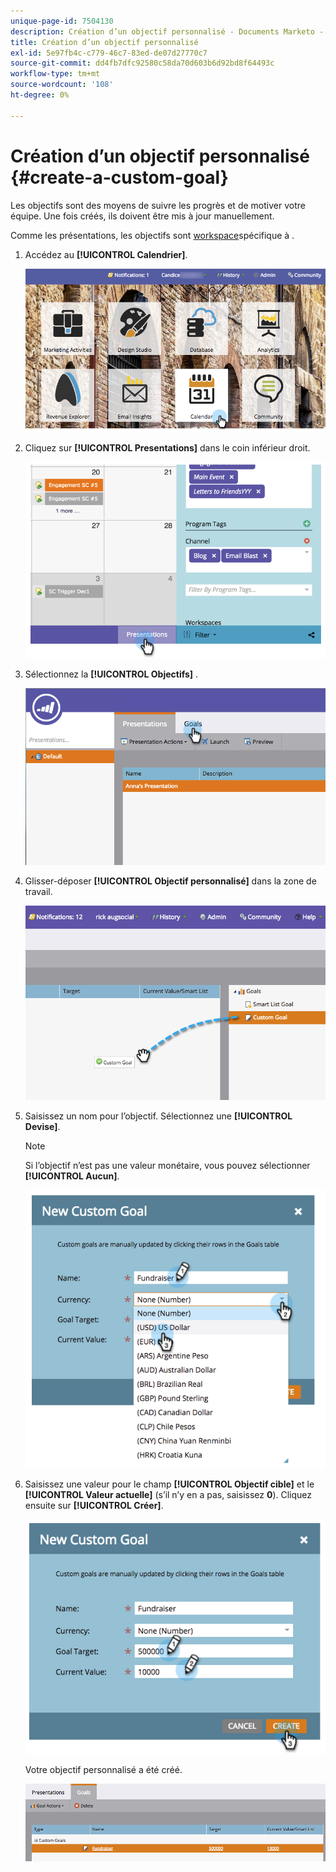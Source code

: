 ```yaml
---
unique-page-id: 7504130
description: Création d’un objectif personnalisé - Documents Marketo - Documentation du produit
title: Création d’un objectif personnalisé
exl-id: 5e97fb4c-c779-46c7-83ed-de07d27770c7
source-git-commit: dd4fb7dfc92580c58da70d603b6d92bd8f64493c
workflow-type: tm+mt
source-wordcount: '108'
ht-degree: 0%

---
```


# Création d’un objectif personnalisé {#create-a-custom-goal}

Les objectifs sont des moyens de suivre les progrès et de motiver votre équipe. Une fois créés, ils doivent être mis à jour manuellement.

Comme les présentations, les objectifs sont [workspace](/help/marketo/product-docs/administration/workspaces-and-person-partitions/understanding-workspaces-and-person-partitions.md)spécifique à .

1. Accédez au **[!UICONTROL Calendrier]**.

   ![](assets/2017-05-10-15-30-47-2.png)

1. Cliquez sur **[!UICONTROL Presentations]** dans le coin inférieur droit.

   ![](assets/image2015-3-24-12-3a2-3a55.png)

1. Sélectionnez la **[!UICONTROL Objectifs]** .

   ![](assets/image2015-3-26-12-3a24-3a49.png)

1. Glisser-déposer **[!UICONTROL Objectif personnalisé]** dans la zone de travail.

   ![](assets/image2015-3-24-12-3a32-3a45.png)

1. Saisissez un nom pour l’objectif. Sélectionnez une **[!UICONTROL Devise]**.

   >[!NOTE]
   >
   >Si l’objectif n’est pas une valeur monétaire, vous pouvez sélectionner **[!UICONTROL Aucun]**.

   ![](assets/image2015-3-24-12-3a36-3a0.png)

1. Saisissez une valeur pour le champ **[!UICONTROL Objectif cible]** et le **[!UICONTROL Valeur actuelle]** (s’il n’y en a pas, saisissez **0**). Cliquez ensuite sur **[!UICONTROL Créer]**.

   ![](assets/image2015-3-24-12-3a39-3a28.png)

   Votre objectif personnalisé a été créé.

   ![](assets/image2015-3-24-12-3a41-3a43.png)
